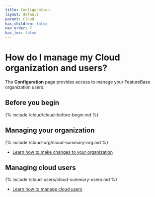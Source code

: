 ```yaml
---
title: Configuration
layout: default
parent: Cloud
has_children: false
nav_order: 7
has_toc: false
---
```


# How do I manage my Cloud organization and users?

The **Configuration** page provides access to manage your FeatureBase organization users.

## Before you begin

{% include /cloud/cloud-before-begin.md %}

## Managing your organization

{% include /cloud-org/cloud-summary-org.md %}

* [Learn how to make changes to your organization](/cloud/cloud-configuration/cloud-org-manage)

## Managing cloud users

{% include /cloud-users/cloud-summary-users.md %}

* [Learn how to manage cloud users](/cloud/cloud-configuration/cloud-users-manage)
